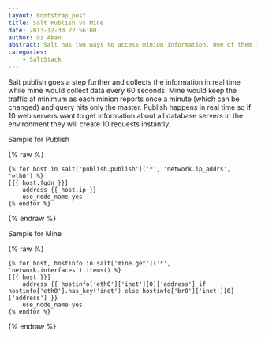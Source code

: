 ```yaml
---
layout: bootstrap_post
title: Salt Publish vs Mine
date: 2013-12-30 22:56:00
author: Oz Akan
abstract: Salt has two ways to access minion information. One of them is called publish other one is called mine.
categories:
    - SaltStack
---
```


Salt publish goes a step further and collects the information in real time while mine would collect data every 60 seconds. Mine would keep the traffic at minimum as each minion reports once a minute (which can be changed) and query hits only the master. Publish happens in real time so if 10 web servers want to get information about all database servers in the environment they will create 10 requests instantly.

Sample for Publish

{% raw %}
```
{% for host in salt['publish.publish']('*', 'network.ip_addrs', 'eth0') %}
[{{ host.fqdn }}]
    address {{ host.ip }}
    use_node_name yes
{% endfor %}
```
{% endraw %}

Sample for Mine

{% raw %}
```
{% for host, hostinfo in salt['mine.get']('*', 'network.interfaces').items() %}
[{{ host }}]
    address {{ hostinfo['eth0']['inet'][0]['address'] if hostinfo['eth0'].has_key('inet') else hostinfo['br0']['inet'][0]['address'] }}
    use_node_name yes
{% endfor %}
```
{% endraw %}
